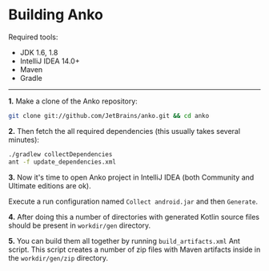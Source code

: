 Building Anko
===========

Required tools:

* JDK 1.6, 1.8
* IntelliJ IDEA 14.0+
* Maven
* Gradle

***

**1.** Make a clone of the Anko repository:

```bash
git clone git://github.com/JetBrains/anko.git && cd anko
```

**2.** Then fetch the all required dependencies (this usually takes several minutes):

```bash
./gradlew collectDependencies
ant -f update_dependencies.xml
```

**3.** Now it's time to open Anko project in IntelliJ IDEA (both Community and Ultimate editions are ok).

Execute a run configuration named `Collect android.jar` and then `Generate`.

**4.** After doing this a number of directories with generated Kotlin source files should be present in `workdir/gen` directory.

**5.** You can build them all together by running `build_artifacts.xml` Ant script. This script creates a number of zip files with Maven artifacts inside in the `workdir/gen/zip` directory.